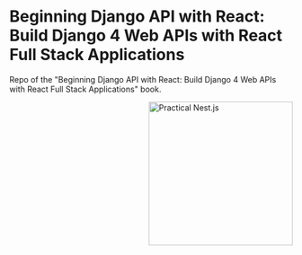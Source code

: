 # Beginning Django API with React: Build Django 4 Web APIs with React Full Stack Applications
Repo of the "Beginning Django API with React: Build Django 4 Web APIs with React Full Stack Applications" book.

<a href="https://www.amazon.com/dp/B09S5XZ6RK/"><img src="https://m.media-amazon.com/images/I/41lEM4Rb4TL.jpg" alt="Practical Nest.js" height="256px" align="right"></a>



